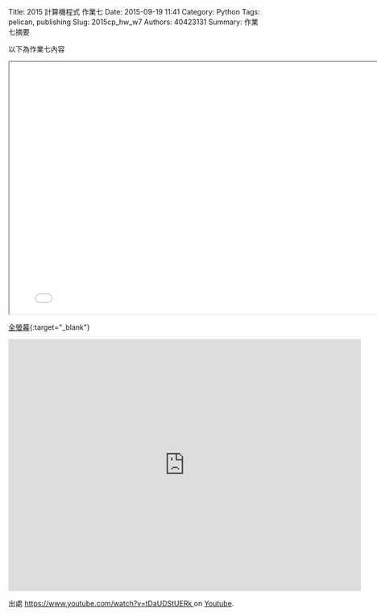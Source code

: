 Title: 2015 計算機程式 作業七
Date: 2015-09-19 11:41
Category: Python
Tags: pelican, publishing
Slug: 2015cp_hw_w7
Authors: 40423131
Summary: 作業七摘要

以下為作業七內容

<iframe src="40423131_cp_w7_p.html" width="790" height="500"></iframe>

[全螢幕](40423131_cp_w7_p.html){:target="_blank"}


<iframe width="700" height="500" src="https://www.youtube.com/embed/tDaUDStUERk" frameborder="0" allowfullscreen></iframe></p> 出處 <a href="https://www.youtube.com/watch?v=tDaUDStUERk"> https://www.youtube.com/watch?v=tDaUDStUERk </a> on <a href="https://www.youtube.com/">Youtube</a>.</p>
